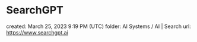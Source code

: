 # SearchGPT

created: March 25, 2023 9:19 PM (UTC)
folder: AI Systems / AI | Search
url: https://www.searchgpt.ai